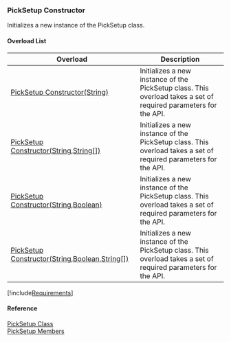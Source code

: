 ﻿### PickSetup Constructor

Initializes a new instance of the PickSetup class.

#### Overload List

| Overload | Description |
| --- | --- |
| [PickSetup Constructor(String)](FChoice.Toolkits.Clarify~FChoice.Toolkits.Clarify.Logistics.PickSetup~_ctor(String).md) | Initializes a new instance of the PickSetup class. This overload takes a set of required parameters for the API.   |
| [PickSetup Constructor(String,String\[\])](FChoice.Toolkits.Clarify~FChoice.Toolkits.Clarify.Logistics.PickSetup~_ctor(String,String[]).md) | Initializes a new instance of the PickSetup class. This overload takes a set of required parameters for the API.   |
| [PickSetup Constructor(String,Boolean)](FChoice.Toolkits.Clarify~FChoice.Toolkits.Clarify.Logistics.PickSetup~_ctor(String,Boolean).md) | Initializes a new instance of the PickSetup class. This overload takes a set of required parameters for the API.   |
| [PickSetup Constructor(String,Boolean,String\[\])](FChoice.Toolkits.Clarify~FChoice.Toolkits.Clarify.Logistics.PickSetup~_ctor(String,Boolean,String[]).md) | Initializes a new instance of the PickSetup class. This overload takes a set of required parameters for the API.   |

[!include[Requirements](../partials/requirements.md)]



#### Reference

[PickSetup Class](FChoice.Toolkits.Clarify~FChoice.Toolkits.Clarify.Logistics.PickSetup.md)  
[PickSetup Members](FChoice.Toolkits.Clarify~FChoice.Toolkits.Clarify.Logistics.PickSetup_members.md)